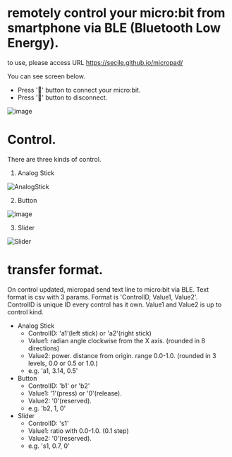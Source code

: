 # remotely control your micro:bit from smartphone via BLE (Bluetooth Low Energy).

to use, please access URL 
https://secile.github.io/micropad/

You can see screen below.
- Press '🚩' button to connect your micro:bit.
- Press '🛑' button to disconnect.

![image](https://github.com/user-attachments/assets/0cbb2cc2-be83-4312-882f-1917065aac9d)

# Control.
There are three kinds of control.

1. Analog Stick

![AnalogStick](https://github.com/user-attachments/assets/c1fad99e-c844-4899-8265-e20e59c3212c)

2. Button

![image](https://github.com/user-attachments/assets/be318136-3676-4d92-816f-4f03a7052343)

3. Slider

![Slider](https://github.com/user-attachments/assets/3873f6b0-f230-4080-9676-c25ebb8b722d)

# transfer format.
On control updated, micropad send text line to micro:bit via BLE. Text format is csv with 3 params. Format is 'ControlID, Value1, Value2'.  
ControlID is unique ID every control has it own. Value1 and Value2 is up to control kind.

- Analog Stick
    - ControlID: 'a1'(left stick) or 'a2'(right stick)
    - Value1: radian angle clockwise from the X axis. (rounded in 8 directions)
    - Value2: power. distance from origin. range 0.0-1.0. (rounded in 3 levels, 0.0 or 0.5 or 1.0.)
    - e.g. 'a1, 3.14, 0.5'
- Button
    - ControlID: 'b1' or 'b2'
    - Value1: '1'(press) or '0'(release).
    - Value2: '0'(reserved).
    - e.g. 'b2, 1, 0'
- Slider
    - ControlID: 's1'
    - Value1: ratio with 0.0-1.0. (0.1 step)
    - Value2: '0'(reserved).
    - e.g. 's1, 0.7, 0'

